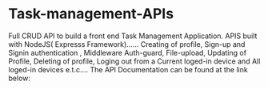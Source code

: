 # Task-management-APIs
Full CRUD API to build a front end Task Management Application. 
APIS built with NodeJS( Expresss Framework)......
Creating of profile, 
Sign-up and Signin authentication , 
Middleware Auth-guard, File-upload, 
Updating of Profile, 
Deleting of profile, 
Loging out from a Current loged-in device and All loged-in devices e.t.c.... 
The API Documentation can be found at the link below: 
